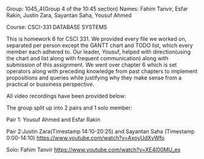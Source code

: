 Group: 1045_4(Group 4 of the 10:45 section) Names: Fahim Tanvir, Esfar Rakin, Justin Zara, Sayantan Saha, Yousuf Ahmed

Course: CSCI-331 DATABASE SYSTEMS

This is homework 6 for CSCI 331. We provided every file we worked on, separated per person except the GANTT chart and TODO list, which every member each adhered to.
Our leader, Yousuf, helped with direction(using the chart and list along with frequent communication) along with submission of this assignment. 
We went over chapter 6 which is set operators along with preceding knowledge from past chapters to implement propositions and queries while justifying why 
they make sense from a practical or bussiness perspective. 

All video recordings have been provided below:

The group split up into 2 pairs and 1 solo member:

Pair 1: Yousuf Ahmed and Esfar Rakin

Pair 2:Justin Zara(Timestamp 14:10-20:25) and Sayantan Saha (Timestamp 0:00-14:10)
https://www.youtube.com/watch?v=AxoyUdXvWfo

Solo: Fahim Tanvir
https://www.youtube.com/watch?v=XE4l00MU_es
